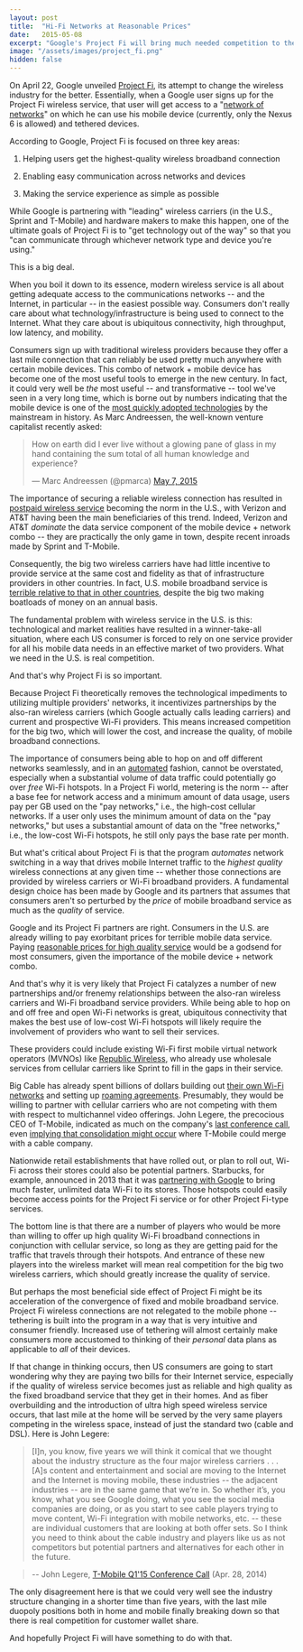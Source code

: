 ```yaml
---
layout: post
title:  "Hi-Fi Networks at Reasonable Prices"
date:   2015-05-08
excerpt: "Google's Project Fi will bring much needed competition to the U.S. wireless broadband market and accelerate the convergence between fixed and mobile broadband service."
image: "/assets/images/project_fi.png"
hidden: false
---
```

On April 22, Google unveiled [Project Fi](http://googleblog.blogspot.com/2015/04/project-fi.html), its attempt to change the wireless industry for the better. Essentially, when a Google user signs up for the Project Fi wireless service, that user will get access to a "[network of networks](https://fi.google.com/about/network/)" on which he can use his mobile device (currently, only the Nexus 6 is allowed) and tethered devices.

According to Google, Project Fi is focused on three key areas:

1.  Helping users get the highest-quality wireless broadband connection

2.  Enabling easy communication across networks and devices

3.  Making the service experience as simple as possible

While Google is partnering with "leading" wireless carriers (in the U.S., Sprint and T-Mobile) and hardware makers to make this happen, one of the ultimate goals of Project Fi is to "get technology out of the way" so that you "can communicate through whichever network type and device you're using."

This is a big deal. 

When you boil it down to its essence, modern wireless service is all about getting adequate access to the communications networks -- and the Internet, in particular -- in the easiest possible way.  Consumers don't really care about what technology/infrastructure is being used to connect to the Internet.  What they care about is ubiquitous connectivity, high throughput, low latency, and mobility. 

Consumers sign up with traditional wireless providers because they offer a last mile connection that can reliably be used pretty much anywhere with certain mobile devices.  This combo of network + mobile device has become one of the most useful tools to emerge in the new century. In fact, it could very well be *the* most useful -- and transformative -- tool we've seen in a very long time, which is borne out by numbers indicating that the mobile device is one of the [most quickly adopted technologies](http://www.technologyreview.com/news/427787/are-smart-phones-spreading-faster-than-any-technology-in-human-history/) by the mainstream in history. As Marc Andreessen, the well-known venture capitalist recently asked:

<blockquote class="twitter-tweet" lang="en"><p lang="en" dir="ltr">How on earth did I ever live without a glowing pane of glass in my hand containing the sum total of all human knowledge and experience?</p>&mdash; Marc Andreessen (@pmarca) <a href="https://twitter.com/pmarca/status/596165897137426433">May 7, 2015</a></blockquote> <script async src="//platform.twitter.com/widgets.js" charset="utf-8"></script>

The importance of securing a reliable wireless connection has resulted in [postpaid wireless service](https://en.wikipedia.org/wiki/Postpaid_mobile_phone) becoming the norm in the U.S., with Verizon and AT&T having been the main beneficiaries of this trend. Indeed, Verizon and AT&T *dominate* the data service component of the mobile device + network combo -- they are practically the only game in town, despite recent inroads made by Sprint and T-Mobile.

Consequently, the big two wireless carriers have had little incentive to provide service at the same cost and fidelity as that of infrastructure providers in other countries. In fact, U.S. mobile broadband service is [terrible relative to that in other countries](http://www.newamerica.org/oti/the-cost-of-connectivity-2014/), despite the big two making boatloads of money on an annual basis. 

The fundamental problem with wireless service in the U.S. is this: technological and market realities have resulted in a winner-take-all situation, where each US consumer is forced to rely on one service provider for all his mobile data needs in an effective market of two providers.  What we need in the U.S. is real competition.

And that's why Project Fi is so important. 

Because Project Fi theoretically removes the technological impediments to utilizing multiple providers' networks, it incentivizes partnerships by the also-ran wireless carriers (which Google actually calls leading carriers) and current and prospective Wi-Fi providers.  This means increased competition for the big two, which will lower the cost, and increase the quality, of mobile broadband connections.

The importance of consumers being able to hop on and off different networks seamlessly, and in an <u>automated</u> fashion, cannot be overstated, especially when a substantial volume of data traffic could potentially go over *free* Wi-Fi hotspots. In a Project Fi world, metering is the norm -- after a base fee for network access and a minimum amount of data usage, users pay per GB used on the "pay networks," i.e., the high-cost cellular networks.  If a user only uses the minimum amount of data on the "pay networks," but uses a substantial amount of data on the "free networks," i.e., the low-cost Wi-Fi hotspots, he still only pays the base rate per month. 

But what's critical about Project Fi is that the program *automates* network switching in a way that drives mobile Internet traffic to the *highest quality* wireless connections at any given time -- whether those connections are provided by wireless carriers or Wi-Fi broadband providers. A fundamental design choice has been made by Google and its partners that assumes that consumers aren't so perturbed by the *price* of mobile broadband service as much as the *quality* of service.

Google and its Project Fi partners are right. Consumers in the U.S. are already willing to pay exorbitant prices for terrible mobile data service. Paying <u>reasonable prices for high quality service</u> would be a godsend for most consumers, given the importance of the mobile device + network combo. 

And that's why it is very likely that Project Fi catalyzes a number of new partnerships and/or frenemy relationships between the also-ran wireless carriers and Wi-Fi broadband service providers. While being able to hop on and off free and open Wi-Fi networks is great, ubiquitous connectivity that makes the best use of low-cost Wi-Fi hotspots will likely require the involvement of providers who want to sell their services. 

These providers could include existing Wi-Fi first mobile virtual network operators (MVNOs) like [Republic Wireless](https://republicwireless.com), who already use wholesale services from cellular carriers like Sprint to fill in the gaps in their service.  

Big Cable has already spent billions of dollars building out [their own Wi-Fi networks](http://www.fiercecable.com/story/cable-execs-say-wi-fi-complementary-cellular-now/2014-04-30) and setting up [roaming agreements](http://www.cablewifi.com). Presumably, they would be willing to partner with cellular carriers who are not competing with them with respect to multichannel video offerings. John Legere, the precocious CEO of T-Mobile, indicated as much on the company's [last conference call](https://www.youtube.com/watch?v=6kq4GnAH7fM), even [implying that consolidation might occur](https://www.theverge.com/2015/4/28/8508055/t-mobile-could-merge-with-cable-company) where T-Mobile could merge with a cable company. 

Nationwide retail establishments that have rolled out, or plan to roll out, Wi-Fi across their stores could also be potential partners. Starbucks, for example, announced in 2013 that it was [partnering with Google](http://www.cnet.com/news/at-starbucks-at-t-is-out-and-google-is-in-for-wi-fi) to bring much faster, unlimited data Wi-Fi to its stores. Those hotspots could easily become access points for the Project Fi service or for other Project Fi-type services.

The bottom line is that there are a number of players who would be more than willing to offer up high quality Wi-Fi broadband connections in conjunction with cellular service, so long as they are getting paid for the traffic that travels through their hotspots. And entrance of these new players into the wireless market will mean real competition for the big two wireless carriers, which should greatly increase the quality of service.

But perhaps the most beneficial side effect of Project Fi might be its acceleration of the convergence of fixed and mobile broadband service. Project Fi wireless connections are not relegated to the mobile phone -- tethering is built into the program in a way that is very intuitive and consumer friendly. Increased use of tethering will almost certainly make consumers more accustomed to thinking of their *personal* data plans as applicable to *all* of their devices. 

If that change in thinking occurs, then US consumers are going to start wondering why they are paying two bills for their Internet service, especially if the quality of wireless service becomes just as reliable and high quality as the fixed broadband service that they get in their homes. And as fiber overbuilding and the introduction of ultra high speed wireless service occurs, that last mile at the home will be served by the very same players competing in the wireless space, instead of just the standard two (cable and DSL). Here is John Legere:

> [I]n, you know, five years we will think it comical that we thought about the industry structure as the four major wireless carriers . . . [A]s content and entertainment and social are moving to the Internet and the Internet is moving mobile, these industries -- the adjacent industries -- are in the same game that we’re in. So whether it’s, you know, what you see Google doing, what you see the social media companies are doing, or as you start to see cable players trying to move content, Wi-Fi integration with mobile networks, etc. -- these are individual customers that are looking at both offer sets. So I think you need to think about the cable industry and players like us as not competitors but potential partners and alternatives for each other in the future.

> -- John Legere,  [T-Mobile Q1'15 Conference Call](https://www.youtube.com/watch?v=6kq4GnAH7fM) (Apr. 28, 2014)

The only disagreement here is that we could very well see the industry structure changing in a shorter time than five years, with the last mile duopoly positions both in home and mobile finally breaking down so that there is real competition for customer wallet share. 

And hopefully Project Fi will have something to do with that.
